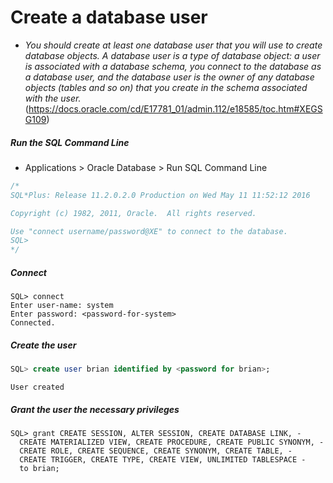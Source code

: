 # Create a database user
* *You should create at least one database user that you will use to create database objects. A database user is a type of database object: a user is associated with a database schema, you connect to the database as a database user, and the database user is the owner of any database objects (tables and so on) that you create in the schema associated with the user.* (https://docs.oracle.com/cd/E17781_01/admin.112/e18585/toc.htm#XEGSG109)

##### Run the SQL Command Line
* Applications > Oracle Database > Run SQL Command Line

```c
/*
SQL*Plus: Release 11.2.0.2.0 Production on Wed May 11 11:52:12 2016

Copyright (c) 1982, 2011, Oracle.  All rights reserved.

Use "connect username/password@XE" to connect to the database.
SQL> 
*/
```

##### Connect
```
SQL> connect
Enter user-name: system
Enter password: <password-for-system>
Connected.
```

##### Create the user
```sql
SQL> create user brian identified by <password for brian>;
```
```
User created
```

##### Grant the user the necessary privileges
```
SQL> grant CREATE SESSION, ALTER SESSION, CREATE DATABASE LINK, -
  CREATE MATERIALIZED VIEW, CREATE PROCEDURE, CREATE PUBLIC SYNONYM, -
  CREATE ROLE, CREATE SEQUENCE, CREATE SYNONYM, CREATE TABLE, - 
  CREATE TRIGGER, CREATE TYPE, CREATE VIEW, UNLIMITED TABLESPACE -
  to brian;
```

